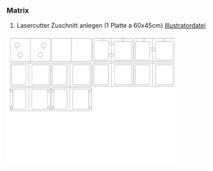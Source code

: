### Matrix
1. Lasercutter Zuschnitt anlegen (1 Platte a 60x45cm)
[Illustratordatei](https://github.com/cbm-instructions/bits-please/blob/master/Controller/Zuschnitt_Controller.zip)

<img src="Zuschnitt_1_Controller.jpg" height="300">
